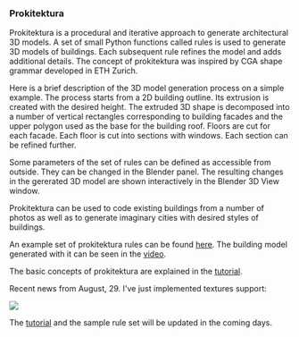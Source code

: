 ### Prokitektura

Prokitektura is a procedural and iterative approach to generate architectural 3D models. A set of small Python functions called rules is used to generate 3D models of buildings. Each subsequent rule refines the model and adds additional details. The concept of prokitektura was inspired by CGA shape grammar developed in ETH Zurich.

Here is a brief description of the 3D model generation process on a simple example. The process starts from a 2D building outline. Its extrusion is created with the desired height. The extruded 3D shape is decomposed into a number of vertical rectangles corresponding to building facades and the upper polygon used as the base for the building roof. Floors are cut for each facade. Each floor is cut into sections with windows. Each section can be refined further.

Some parameters of the set of rules can be defined as accessible from outside. They can be changed in the Blender panel. The resulting changes in the gererated 3D model are shown interactively in the Blender 3D View window.

Prokitektura can be used to code existing buildings from a number of photos as well as to generate imaginary cities with desired styles of buildings.

An example set of prokitektura rules can be found [here](https://github.com/vvoovv/prokitektura-examples/blob/master/examples/simple01.py). The building model generated with it can be seen in the [video](https://www.youtube.com/watch?v=GixKhqrdANs).

The basic concepts of prokitektura are explained in the [tutorial](https://github.com/vvoovv/prokitektura-blender/wiki/Tutorial).

Recent news from August, 29. I've just implemented textures support:

![](https://raw.githubusercontent.com/wiki/vvoovv/prokitektura-blender/images/texture_support_implemented.png)

The [tutorial](https://github.com/vvoovv/prokitektura-blender/wiki/Tutorial) and the sample rule set will be updated in the coming days.
